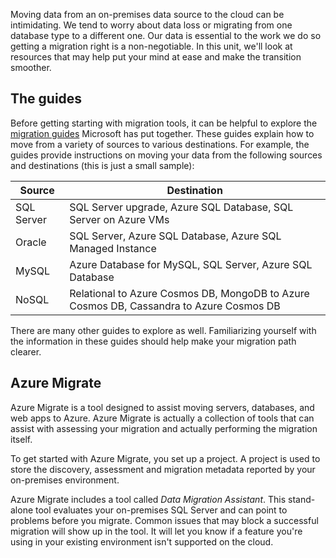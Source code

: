 Moving data from an on-premises data source to the cloud can be intimidating. We tend to worry about data loss or migrating from one database type to a different one. Our data is essential to the work we do so getting a migration right is a non-negotiable. In this unit, we'll look at resources that may help put your mind at ease and make the transition smoother.

## The guides

Before getting starting with migration tools, it can be helpful to explore the [migration guides](/data-migration/) Microsoft has put together. These guides explain how to move from a variety of sources to various destinations. For example, the guides provide instructions on moving your data from the following sources and destinations (this is just a small sample):

| Source | Destination |
| - | - |
| SQL Server | SQL Server upgrade, Azure SQL Database, SQL Server on Azure VMs |
| Oracle | SQL Server, Azure SQL Database, Azure SQL Managed Instance |
| MySQL | Azure Database for MySQL, SQL Server, Azure SQL Database |
| NoSQL | Relational to Azure Cosmos DB, MongoDB to Azure Cosmos DB, Cassandra to Azure Cosmos DB |

There are many other guides to explore as well. Familiarizing yourself with the information in these guides should help make your migration path clearer.

## Azure Migrate

Azure Migrate is a tool designed to assist moving servers, databases, and web apps to Azure. Azure Migrate is actually a collection of tools that can assist with assessing your migration and actually performing the migration itself.

To get started with Azure Migrate, you set up a project. A project is used to store the discovery, assessment and migration metadata reported by your on-premises environment.

Azure Migrate includes a tool called *Data Migration Assistant*. This stand-alone tool evaluates your on-premises SQL Server and can point to problems before you migrate. Common issues that may block a successful migration will show up in the tool. It will let you know if a feature you're using in your existing environment isn't supported on the cloud.
